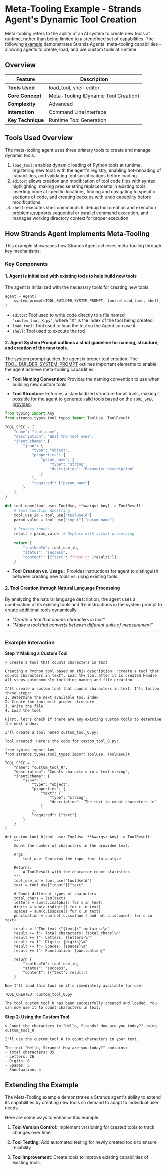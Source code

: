 # Meta-Tooling Example - Strands Agent's Dynamic Tool Creation

Meta-tooling refers to the ability of an AI system to create new tools at runtime, rather than being limited to a predefined set of capabilities. The following [example](https://github.com/strands-agents/docs/blob/main/docs/examples/python/meta_tooling.py) demonstrates Strands Agents' meta-tooling capabilities - allowing agents to create, load, and use custom tools at runtime.
## Overview

| Feature            | Description                                  |
| ------------------ | -------------------------------------------- |
| **Tools Used**     | load_tool, shell, editor                     |
| **Core Concept**   | Meta-Tooling (Dynamic Tool Creation)         |
| **Complexity**     | Advanced                                     |
| **Interaction**    | Command Line Interface                       |
| **Key Technique**  | Runtime Tool Generation                      |


## Tools Used Overview

The meta-tooling agent uses three primary tools to create and manage dynamic tools:

  1. `load_tool`: enables dynamic loading of Python tools at runtime, registering new tools with the agent's registry, enabling hot-reloading of capabilities, and validating tool specifications before loading.
  2. `editor`: allows creation and modification of tool code files with syntax highlighting, making precise string replacements in existing tools, inserting code at specific locations, finding and navigating to specific sections of code, and creating backups with undo capability before modifications.
  3. `shell`: executes shell commands to debug tool creation and execution problems,supports sequential or parallel command execution, and manages working directory context for proper execution.


## How Strands Agent Implements Meta-Tooling

This example showcases how Strands Agent achieves meta-tooling through key mechanisms:

### Key Components

#### 1. Agent is initialized with existing tools to help build new tools

The agent is initialized with the necessary tools for creating new tools:

```python
agent = Agent(
    system_prompt=TOOL_BUILDER_SYSTEM_PROMPT, tools=[load_tool, shell, editor]
)
```
  - `editor`: Tool used to write code directly to a file named `"custom_tool_X.py"`, where "X" is the index of the tool being created. 
  - `load_tool`: Tool used to load the tool so the Agent can use it.
  - `shell`: Tool used to execute the tool. 

#### 2. Agent System Prompt outlines a strict guideline for naming, structure, and creation of the new tools.

The system prompt guides the agent in proper tool creation. The [TOOL_BUILDER_SYSTEM_PROMPT](https://github.com/strands-agents/docs/blob/main/docs/examples/python/meta_tooling.py#L17) outlines important elements to enable the agent achieve meta-tooling capabilities:

  -  **Tool Naming Convention**: Provides the naming convention to use when building new custom tools.

  -  **Tool Structure**: Enforces a standardized structure for all tools, making it possible for the agent to generate valid tools based on the `TOOL_SPEC` [provided](https://github.com/strands-agents/docs/blob/main/docs/api/TOOL_DEVELOPMENT.md). 


```python
from typing import Any
from strands.types.tool_types import ToolUse, ToolResult

TOOL_SPEC = {
    "name": "tool_name",
    "description": "What the tool does",
    "inputSchema": { 
        "json": {
            "type": "object",
            "properties": {
                "param_name": {
                    "type": "string",
                    "description": "Parameter description"
                }
            },
            "required": ["param_name"]
        }
    }
}

def tool_name(tool_use: ToolUse, **kwargs: Any) -> ToolResult:
    # Tool function docstring
    tool_use_id = tool_use["toolUseId"]
    param_value = tool_use["input"]["param_name"]
    
    # Process inputs
    result = param_value  # Replace with actual processing
    
    return {
        "toolUseId": tool_use_id,
        "status": "success",
        "content": [{"text": f"Result: {result}"}]
    }
```
  -  **Tool Creation vs. Usage** : Provides instructions for agent to distinguish between creating new tools vs. using existing tools.

#### 2. Tool Creation through Natural Language Processing

By analyzing the natural language description, the agent uses a combination of its existing tools and the instructions in the system prompt to create additional tools dynamically. 

- *"Create a tool that counts characters in text"*
- *"Make a tool that converts between different units of measurement"*

---------

### Example Interaction

**Step 1: Making a Custom Tool**

```
> Create a tool that counts characters in text

Creating a Python tool based on this description: "create a tool that counts characters in text". Load the tool after it is created Handle all steps autonomously including naming and file creation.

I'll create a custom tool that counts characters in text. I'll follow these steps:
1. Determine the next available tool index
2. Create the tool with proper structure
3. Write the file
4. Load the tool

First, let's check if there are any existing custom tools to determine the next index:

I'll create a tool named custom_tool_0.py:

Tool created! Here's the code for custom_tool_0.py:

from typing import Any
from strands.types.tool_types import ToolUse, ToolResult

TOOL_SPEC = {
    "name": "custom_tool_0",
    "description": "Counts characters in a text string",
    "inputSchema": {
        "json": {
            "type": "object",
            "properties": {
                "text": {
                    "type": "string",
                    "description": "The text to count characters in"
                }
            },
            "required": ["text"]
        }
    }
}

def custom_tool_0(tool_use: ToolUse, **kwargs: Any) -> ToolResult:
    """
    Count the number of characters in the provided text.
    
    Args:
        tool_use: Contains the input text to analyze
        
    Returns:
        A ToolResult with the character count statistics
    """
    tool_use_id = tool_use["toolUseId"]
    text = tool_use["input"]["text"]
    
    # Count different types of characters
    total_chars = len(text)
    letters = sum(c.isalpha() for c in text)
    digits = sum(c.isdigit() for c in text)
    spaces = sum(c.isspace() for c in text)
    punctuation = sum(not c.isalnum() and not c.isspace() for c in text)
    
    result = f"The text \"{text}\" contains:\n"
    result += f"- Total characters: {total_chars}\n"
    result += f"- Letters: {letters}\n"
    result += f"- Digits: {digits}\n"
    result += f"- Spaces: {spaces}\n"
    result += f"- Punctuation: {punctuation}"
    
    return {
        "toolUseId": tool_use_id,
        "status": "success",
        "content": [{"text": result}]
    }

Now I'll load this tool so it's immediately available for use:

TOOL_CREATED: custom_tool_0.py

The tool custom_tool_0 has been successfully created and loaded. You can now use it to count characters in text.
```

**Step 2: Using the Custom Tool**

```
> Count the characters in "Hello, Strands! How are you today?" using custom_tool_0

I'll use the custom_tool_0 to count characters in your text.

The text "Hello, Strands! How are you today?" contains:
- Total characters: 35
- Letters: 26
- Digits: 0
- Spaces: 5
- Punctuation: 4
```

## Extending the Example

The Meta-Tooling example demonstrates a Strands agent's ability to extend its capabilities by creating new tools on demand to adapt to individual user needs.

Here are some ways to enhance this example:

1. **Tool Version Control**: Implement versioning for created tools to track changes over time

2. **Tool Testing**: Add automated testing for newly created tools to ensure reliability

3. **Tool Improvement**: Create tools to improve existing capabilities of existing tools.
